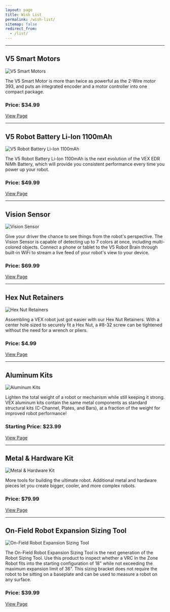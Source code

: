 ```yaml
---
layout: page
title: Wish List
permalink: /wish-list/
sitemap: false
redirect_from:
  - /list/
---
```


-----------------

## V5 Smart Motors

![V5 Smart Motors](https://www.vexrobotics.com/media/catalog/product/cache/1/small_image/300x/17f82f742ffe127f42dca9de82fb58b1/m/o/motor_1.jpg)

The V5 Smart Motor is more than twice as powerful as the 2-Wire motor 393, and puts an integrated encoder and a motor controller into one compact package.

### Price: $34.99

[View Page](https://www.vexrobotics.com/vexedr/products/v5-products/276-4840.html)

-----------------

## V5 Robot Battery Li-Ion 1100mAh

![V5 Robot Battery Li-Ion 1100mAh](https://www.vexrobotics.com/media/catalog/product/cache/1/small_image/300x/17f82f742ffe127f42dca9de82fb58b1/b/a/battery.jpg)

The V5 Robot Battery Li-Ion 1100mAh is the next evolution of the VEX EDR NiMh Battery, which will provide you consistent performance every time you power up your robot.

### Price: $49.99

[View Page](https://www.vexrobotics.com/vexedr/products/v5-products/276-4811.html)

-----------------

## Vision Sensor

![Vision Sensor](https://www.vexrobotics.com/media/catalog/product/cache/1/small_image/300x/17f82f742ffe127f42dca9de82fb58b1/v/i/visionsensor.jpg)

Give your driver the chance to see things from the robot's perspective. The Vision Sensor is capable of detecting up to 7 colors at once, including multi-colored objects. Connect a phone or tablet to the V5 Robot Brain through built-in WiFi to stream a live feed of your robot's view to your device.

### Price: $69.99

[View Page](https://www.vexrobotics.com/vexedr/products/v5-products/276-4850.html)

-----------------

## Hex Nut Retainers

![Hex Nut Retainers](https://www.vexrobotics.com/media/catalog/product/cache/1/small_image/300x/17f82f742ffe127f42dca9de82fb58b1/2/1/217-6481_1.jpg)

Assembling a VEX robot just got easier with our Hex Nut Retainers. With a center hole sized to securely fit a Hex Nut, a #8-32 screw can be tightened without the need for a wrench or pliers.

### Price: $4.99

[View Page](https://www.vexrobotics.com/vexedr/products/v5-products/nut-retainers.html)

-----------------

## Aluminum Kits

![Aluminum Kits](https://www.vexrobotics.com/media/catalog/product/cache/1/small_image/300x/17f82f742ffe127f42dca9de82fb58b1/f/i/file_22_14.jpeg)

Lighten the total weight of a robot or mechanism while still keeping it strong. VEX aluminum kits contain the same metal components as standard structural kits (C-Channel, Plates, and Bars), at a fraction of the weight for improved robot performance!

### Starting Price: $23.99

[View Page](https://www.vexrobotics.com/vexedr/products/accessories/structure/aluminum-kits.html)

-----------------

## Metal & Hardware Kit

![Metal & Hardware Kit](https://www.vexrobotics.com/media/catalog/product/cache/1/small_image/300x/17f82f742ffe127f42dca9de82fb58b1/h/a/hardware-and-metal-kit.jpg)

More tools for building the ultimate robot. Additional metal and hardware pieces let you create bigger, cooler, and more complex robots.

### Price: $79.99

[View Page](https://www.vexrobotics.com/vexedr/products/accessories/structure/276-2161.html)

-----------------

## On-Field Robot Expansion Sizing Tool

![On-Field Robot Expansion Sizing Tool](https://www.vexrobotics.com/media/catalog/product/cache/1/image/265x265/9df78eab33525d08d6e5fb8d27136e95/e/3/e33a9101.jpg)

The On-Field Robot Expansion Sizing Tool is the next generation of the Robot Sizing Tool. Use this product to inspect whether a VRC In the Zone Robot fits into the starting configuration of 18" while not exceeding the maximum expansion limit of 36". This sizing bracket does not require the robot to be sitting on a baseplate and can be used to measure a robot on any surface.

### Price: $39.99

[View Page](https://www.vexrobotics.com/276-5942.html)

